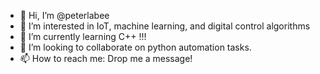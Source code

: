 - 👋 Hi, I’m @peterlabee
- 👀 I’m interested in IoT, machine learning, and digital control algorithms
- 🌱 I’m currently learning C++ !!!  
- 💞️ I’m looking to collaborate on python automation tasks.
- 📫 How to reach me: Drop me a message!

<!---
peterlabee/peterlabee is a ✨ special ✨ repository because its `README.md` (this file) appears on your GitHub profile.
You can click the Preview link to take a look at your changes.
--->
